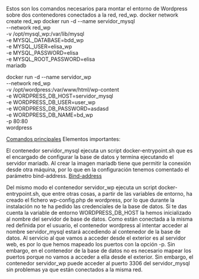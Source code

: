 Estos son los comandos necesarios para montar el entorno de Wordpress sobre dos contenedores conectados a la red, red_wp.
docker network create red_wp 
docker run -d --name servidor_mysql \
             --network red_wp \
             -v /opt/mysql_wp:/var/lib/mysql \
             -e MYSQL_DATABASE=bdd_wp \
             -e MYSQL_USER=elisa_wp \
             -e MYSQL_PASSWORD=elisa\
             -e MYSQL_ROOT_PASSWORD=elisa \
             mariadb
            
docker run -d --name servidor_wp \
             --network red_wp \
             -v /opt/wordpress:/var/www/html/wp-content \
             -e WORDPRESS_DB_HOST=servidor_mysql \
             -e WORDPRESS_DB_USER=user_wp \
             -e WORDPRESS_DB_PASSWORD=asdasd \
             -e WORDPRESS_DB_NAME=bd_wp \
             -p 80:80  
             wordpress
             
[Comandos principales](Imagenes/RedContenedor.png)
Elementos importantes:

El contenedor servidor_mysql ejecuta un script docker-entrypoint.sh que es el encargado de configurar la base de datos y termina ejecutando el servidor mariadb.
Al crear la imagen mariadb tiene que permitir la conexión desde otra máquina, por lo que en la configuración tenemos comentado el parámetro bind-address.
[Bind-address](Imagenes/Bindadress.png)

Del mismo modo el contenedor servidor_wp ejecuta un script docker-entrypoint.sh, que entre otras cosas, a partir de las variables de entorno, ha creado el fichero wp-config.php de wordpress, por lo que durante la instalación no te ha pedido las credenciales de la base de datos.
Si te das cuenta la variable de entorno WORDPRESS_DB_HOST la hemos inicializado al nombre del servidor de base de datos. Como están conectada a la misma red definida por el usuario, el contenedor wordpress al intentar acceder al nombre servidor_mysql estará accediendo al contenedor de la base de datos.
Al servicio al que vamos a acceder desde el exterior es al servidor web, es por lo que hemos mapeado los puertos con la opción -p. Sin embargo, en el contenedor de la base de datos no es necesario mapear los puertos porque no vamos a acceder a ella desde el exterior. Sin embargo, el contenedor servidor_wp puede acceder al puerto 3306 del servidor_mysql sin problemas ya que están conectados a la misma red.

